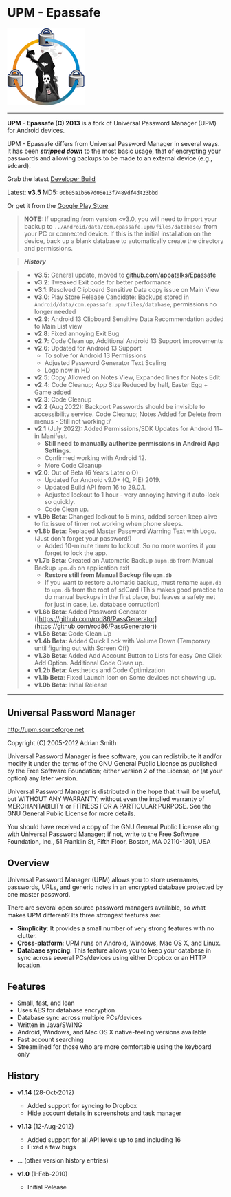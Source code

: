 # UPM - Epassafe

![logo](https://github.com/appatalks/Epassafe/blob/main/app/src/main/res/drawable/logo.png?raw=true)

---

**UPM - Epassafe (C) 2013** is a fork of Universal Password Manager (UPM) for Android devices.

UPM - Epassafe differs from Universal Password Manager in several ways. It has been ***stripped down*** to the most basic usage, that of encrypting your passwords and allowing backups to be made to an external device (e.g., sdcard).

Grab the latest [Developer Build](https://github.com/appatalks/Epassafe/raw/master/app/build/outputs/apk/debug/app-debug.apk)

Latest: **v3.5** MD5: ```0db05a1b667d06e13f7489df4d423bbd```

Or get it from the [Google Play Store](https://play.google.com/store/apps/details?id=com.epassafe.upm&pcampaignid=web_share)

> **NOTE:**
> If upgrading from version <v3.0, you will need to import your backup to `../Android/data/com.epassafe.upm/files/database/` from your PC or connected device. If this is the initial installation on the device, back up a blank database to automatically create the directory and permissions.

> ***History***

> - **v3.5**: General update, moved to [github.com/appatalks/Epassafe](https://github.com/appatalks/Epassafe)
> - **v3.2**: Tweaked Exit code for better performance
> - **v3.1**: Resolved Clipboard Sensitive Data copy issue on Main View
> - **v3.0**: Play Store Release Candidate: Backups stored in `Android/data/com.epassafe.upm/files/database`, permissions no longer needed
> - **v2.9**: Android 13 Clipboard Sensitive Data Recommendation added to Main List view
> - **v2.8**: Fixed annoying Exit Bug
> - **v2.7**: Code Clean up, Additional Android 13 Support improvements
> - **v2.6**: Updated for Android 13 Support
>   - To solve for Android 13 Permissions
>   - Adjusted Password Generator Text Scaling
>   - Logo now in HD
> - **v2.5**: Copy Allowed on Notes View, Expanded lines for Notes Edit
> - **v2.4**: Code Cleanup; App Size Reduced by half, Easter Egg + Game added
> - **v2.3**: Code Cleanup
> - **v2.2** (Aug 2022): Backport Passwords should be invisible to accessibility service. Code Cleanup; Notes Added for Delete from menus - Still not working :/
> - **v2.1** (July 2022): Added Permissions/SDK Updates for Android 11+ in Manifest.
>   - **Still need to manually authorize permissions in Android App Settings**.
>   - Confirmed working with Android 12.
>   - More Code Cleanup
> - **v2.0**: Out of Beta (6 Years Later o.O)
>   - Updated for Android v9.0+ (Q, PIE) 2019.
>   - Updated Build API from 16 to 29.0.1.
>   - Adjusted lockout to 1 hour - very annoying having it auto-lock so quickly.
>   - Code Clean up.
> - **v1.9b Beta**: Changed lockout to 5 mins, added screen keep alive to fix issue of timer not working when phone sleeps.
> - **v1.8b Beta**: Replaced Master Password Warning Text with Logo. (Just don't forget your password!)
>   - Added 10-minute timer to lockout. So no more worries if you forget to lock the app.
> - **v1.7b Beta**: Created an Automatic Backup `aupm.db` from Manual Backup `upm.db` on application exit
>   - **Restore still from Manual Backup file `upm.db`**
>   - If you want to restore automatic backup, must rename `aupm.db` to `upm.db` from the root of sdCard
>     (This makes good practice to do manual backups in the first place, but leaves a safety net for just in case, i.e. database corruption)
> - **v1.6b Beta**: Added Password Generator ([https://github.com/rod86/PassGenerator](https://github.com/rod86/PassGenerator))
> - **v1.5b Beta**: Code Clean Up
> - **v1.4b Beta**: Added Quick Lock with Volume Down (Temporary until figuring out with Screen Off)
> - **v1.3b Beta**: Added Add Account Button to Lists for easy One Click Add Option. Additional Code Clean up.
> - **v1.2b Beta**: Aesthetics and Code Optimization
> - **v1.1b Beta**: Fixed Launch Icon on Some devices not showing up.
> - **v1.0b Beta**: Initial Release

---

## Universal Password Manager

http://upm.sourceforge.net

Copyright (C) 2005-2012 Adrian Smith

Universal Password Manager is free software; you can redistribute it and/or modify it under the terms of the GNU General Public License as published by the Free Software Foundation; either version 2 of the License, or (at your option) any later version.

Universal Password Manager is distributed in the hope that it will be useful, but WITHOUT ANY WARRANTY; without even the implied warranty of MERCHANTABILITY or FITNESS FOR A PARTICULAR PURPOSE. See the GNU General Public License for more details.

You should have received a copy of the GNU General Public License along with Universal Password Manager; if not, write to the Free Software Foundation, Inc., 51 Franklin St, Fifth Floor, Boston, MA 02110-1301, USA

## Overview

Universal Password Manager (UPM) allows you to store usernames, passwords, URLs, and generic notes in an encrypted database protected by one master password.

There are several open source password managers available, so what makes UPM different? Its three strongest features are:

- **Simplicity**: It provides a small number of very strong features with no clutter.
- **Cross-platform**: UPM runs on Android, Windows, Mac OS X, and Linux.
- **Database syncing**: This feature allows you to keep your database in sync across several PCs/devices using either Dropbox or an HTTP location.

## Features

- Small, fast, and lean
- Uses AES for database encryption
- Database sync across multiple PCs/devices
- Written in Java/SWING
- Android, Windows, and Mac OS X native-feeling versions available
- Fast account searching
- Streamlined for those who are more comfortable using the keyboard only

## History

- **v1.14** (28-Oct-2012)
  - Added support for syncing to Dropbox
  - Hide account details in screenshots and task manager

- **v1.13** (12-Aug-2012)
  - Added support for all API levels up to and including 16
  - Fixed a few bugs

- ... (other version history entries)

- **v1.0** (1-Feb-2010)
  - Initial Release
